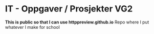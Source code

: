 # IT - Oppgaver / Prosjekter VG2
**This is public so that I can use httppreview.github.io**
Repo where I put whatever I make for school
